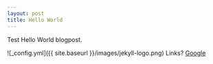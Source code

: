 ```yaml
---
layout: post
title: Hello World
---
```


Test Hello World blogpost.

![_config.yml]({{ site.baseurl }}/images/jekyll-logo.png)
Links? [Google](https://google.com)